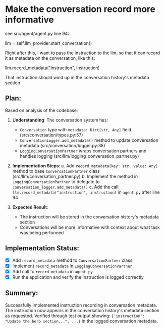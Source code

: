 # Make the conversation record more informative

see src/agent/agent.py
line 94:

   llm = self.llm_provider.start_conversation()

Right after this, I want to pass the instruction to the llm, so that it can record it as metadata on the conversation, like this:

llm.record_metadata("instruction", instruction)

That instruction should wind up in the conversation history's metadata section

## Plan:

Based on analysis of the codebase:

1. **Understanding**: The conversation system has:
   - `Conversation` type with `metadata: Dict[str, Any]` field (src/conversation/types.py:57)
   - `ConversationLogger.add_metadata()` method to update conversation metadata (src/conversation/logger.py:38)
   - `LoggingConversationPartner` wraps conversation partners and handles logging (src/llm/logging_conversation_partner.py)

2. **Implementation Steps**:
   a. Add `record_metadata(key: str, value: Any)` method to base `ConversationPartner` class (src/llm/conversation_partner.py)
   b. Implement the method in `LoggingConversationPartner` to delegate to `conversation_logger.add_metadata()`
   c. Add the call `llm.record_metadata("instruction", instruction)` in `agent.py` after line 94

3. **Expected Result**: 
   - The instruction will be stored in the conversation history's metadata section
   - Conversations will be more informative with context about what task was being performed

## Implementation Status:
- [x] Add `record_metadata` method to `ConversationPartner` class
- [x] Implement `record_metadata` in `LoggingConversationPartner`
- [x] Add call to `record_metadata` in `agent.py`
- [x] Run the application and verify the instruction is logged correctly

## Summary:
Successfully implemented instruction recording in conversation metadata. The instruction now appears in the conversation history's metadata section as requested. Verified through test output showing: `{'instruction': "Update the hero section...", ...}` in the logged conversation metadata.